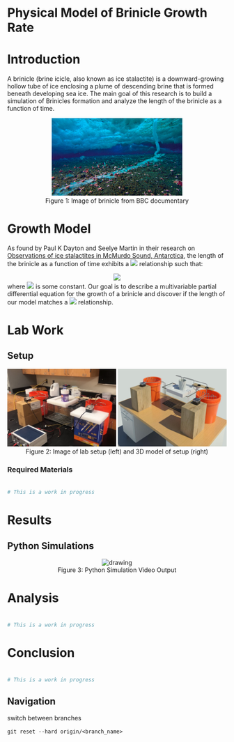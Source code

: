 # Physical Model of Brinicle Growth Rate

# Introduction
A brinicle (brine icicle, also known as ice stalactite) is a downward-growing hollow tube of ice enclosing a plume of descending brine that is formed beneath developing sea ice. The main goal of this research is to build a simulation of Brinicles formation and analyze the length of the brinicle as a function of time.
<div align="center">
    <img src="3D Models/brinicle.jpg" alt="drawing" width="300"/>
    <div> Figure 1: Image of brinicle from BBC documentary </div>
</div>

# Growth Model
As found by Paul K Dayton and Seelye Martin in their research on [Observations of ice stalactites in McMurdo Sound, Antarctica](https://agupubs.onlinelibrary.wiley.com/doi/abs/10.1029/JC076i006p01595), the length of the brinicle as a function of time exhibits a 
<img src="https://latex.codecogs.com/gif.latex?\dpi{70}&space;\bg_black&space;\fn_jvn&space;\sqrt{t}" 
/> relationship such that: 
<!--You must use &space instead of " " or it will break-->
<!-----------LATEX IN HTML----------->
<div align ="center"> 
    <img src="https://latex.codecogs.com/gif.latex?\dpi{150}&space;\bg_black&space;\fn_jvn&space;\boxed{L(t)=\alpha\sqrt{t}}"/>
</div>
<!--------------------------------------->
where <img src="https://latex.codecogs.com/gif.latex?\dpi{100}&space;\bg_black&space;\fn_jvn&space;\alpha" 
/> is some constant. Our goal is to describe a multivariable partial differential equation for the growth of a brinicle and discover if the length of our model matches a <img src="https://latex.codecogs.com/gif.latex?\dpi{70}&space;\bg_black&space;\fn_jvn&space;\sqrt{t}" 
/> relationship.

# Lab Work
## Setup
<div align="center">
    <img src="3D Models/Lab_Setup2.jpg" alt="drawing" width="250"/>
    <img src="3D Models/3D View 1.jpg" alt="drawing" width="250"/>
    <div> Figure 2: Image of lab setup (left) and 3D model of setup (right) </div>
</div>

### Required Materials
```python

# This is a work in progress

```

# Results
## Python Simulations
<div align="center">
    <img src="3D Models/results.gif" alt="drawing" width="300"/>
    <div> Figure 3: Python Simulation Video Output </div>
</div>

# Analysis
```python

# This is a work in progress

```
# Conclusion
```python

# This is a work in progress

```

## Navigation
switch between branches
```
git reset --hard origin/<branch_name>
```
